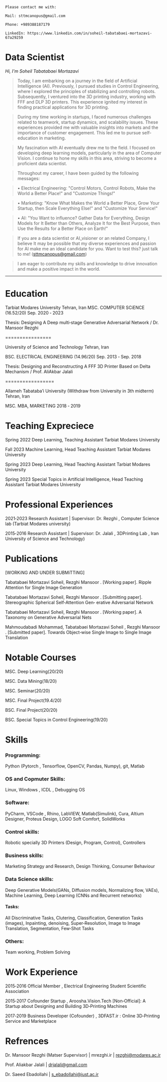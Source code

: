 

~~~
Please contact me with:

Mail: sttmcanopus@gmail.com

Phone: +989388187179

LinkedIn: https://www.linkedin.com/in/soheil-tabatabaei-mortazavi-67a29259
~~~


# Data Scientist

*Hi, I'm Soheil Tabatabaei Mortazavi*

> Today, I am embarking on a journey in the field of Artificial Intelligence (AI).
Previously, I pursued studies in Control Engineering, where I explored the principles of stabilizing and controlling robots. Subsequently, I ventured into the 3D printing industry, working with FFF and DLP 3D printers. This experience ignited my interest in finding practical applications for 3D printing.

> During my time working in startups, I faced numerous challenges related to teamwork, startup dynamics, and scalability issues. These experiences provided me with valuable insights into markets and the importance of customer engagement. This led me to pursue self-education in marketing.

> My fascination with AI eventually drew me to the field. I focused on developing deep learning models, particularly in the area of Computer Vision. I continue to hone my skills in this area, striving to become a proficient data scientist.

> Throughout my career, I have been guided by the following messages:

> • Electrical Engineering: "Control Motors, Control Robots, Make the World a Better Place!" and "Customize Things!"

> • Marketing: "Know What Makes the World a Better Place, Grow Your Startup, then Scale Everything Else!" and "Customize Your Service!"

> • AI: "You Want to influence? Gather Data for Everything, Design Models for It Better than Others, Analyze It for the Best Purpose, then Use the Results for a Better Place on Earth!"

> If you are a data scientist or AI_visioner or an related Company,  I believe It may be possible that my diverse experiences and passion for AI make me an ideal candidate for you. Want to test this? just talk to me! (sttmcanopus@gmail.com)

> I am eager to contribute my skills and knowledge to drive innovation and make a positive impact in the world.

---



# Education

Tarbiat Modares University Tehran, Iran 
MSC. COMPUTER SCiENCE (16.52/20) Sep. 2020 ‑ 2023 

Thesis: Designing A Deep multi‑stage Generative Adversarial Network / Dr. Mansoor Rezghi 

================

University of Science and Technology Tehran, Iran

BSC. ELECTRiCAL ENGiNEERiNG (14.96/20) Sep. 2013 ‑ Sep. 2018

Thesis: Designing and Reconstructing A FFF 3D Printer Based on Delta Mechanism / Prof. AliAkbar Jalali

=================

Allameh Tabataba’i University (Withdraw from University in 3th midterm) Tehran, Iran

MSC. MBA, MARKETiNG 2018 ‑ 2019


# Teaching Expreciece 

Spring 2022 Deep Learning, Teaching Assistant Tarbiat Modares University

Fall 2023 Machine Learning, Head Teaching Assistant Tarbiat Modares University

Spring 2023 Deep Learning, Head Teaching Assistant Tarbiat Modares University

Spring 2023 Special Topics in Artificial Intelligence, Head Teaching Assistant Tarbiat Modares University


# Professional Experiences

2021‑2023 Research Assistant | Supervisor: Dr. Rezghi , Computer Science lab (Tarbiat Modares university)

2015‑2016 Research Assistant | Supervisor: Dr. Jalali , 3DPrinting Lab , Iran University of Science and Technology)

# Publications
[WORKiNG AND UNDER SUBMiTTiNG]

Tabatabaei Mortazavi Soheil, Rezghi Mansoor . [Working paper]. Ripple Attention for Single Image Generation

Tabatabaei Mortazavi Soheil, Rezghi Mansoor . [Submitting paper]. Stereographic Spherical Self‑Attention Gen‑
erative Adversarial Network

Tabatabaei Mortazavi Soheil, Rezghi Mansoor . [Working paper]. A Taxonomy on Generative Adversarial Nets

Mahmoudabadi Mohammad, Tabatabaei Mortazavi Soheil , Rezghi Mansoor . [Submitted paper]. Towards
Object‑wise Single Image to Single Image Translation


# Notable Courses

MSC. Deep Learning(20/20)

MSC. Data Mining(18/20)

MSC. Seminar(20/20)

MSC. Final Project(19.4/20)

BSC. Final Project(20/20)

BSC. Special Topics in Control Engineering(19/20)

# Skills

### Programming: 

Python (Pytorch , Tensorflow, OpenCV, Pandas, Numpy), git, Matlab

### OS and Copmuter Skills: 

Linux, Windows , ICDL , Debugging OS

### Software: 

PyCharm, VSCode , Rhino, LabVIEW, Matlab(Simulink),
Cura, Altium Designer, Proteus Design, LOGO Soft Comfort, SolidWorks

### Control skills: 

Robotic specially 3D Printers (Design, Program, Control), Controllers

### Business skills:

Marketing Strategy and Research, Design Thinking, Consumer Behaviour

### Data Science skills: 

Deep Generative Models(GANs, Diffusion models, Normalizing flow, VAEs),
Machine Learning, Deep Learning (CNNs and Recurrent networks)

#### Tasks: 

All Discriminative Tasks, Clutering, Classification,
Generation Tasks (images), Inpainting, denoising, Super‑Resolution,
Image to Image Translation, Segmentation, Few‑Shot Tasks

### Others: 

Team working, Problem Solving



# Work Experience

2015‑2016 Official Member , Electrical Engineering Student Scientific Association

2015‑2017 Cofounder Startup , Aroosha.Vision.Tech [Non‑Official]: A Startup about Designing and Building 3D‑Printing
Machines

2017‑2019 Business Developer (Cofounder) , 3DFAST.ir : Online 3D‑Printing Service and Marketplace


# Refrences

Dr. Mansoor Rezghi (Matser Supervisor) | mrezghi.ir | rezghi@modares.ac.ir 

Prof. Aliakbar Jalali | drjalali@gmail.com

Dr. Saeed Ebadollahi | s_ebadollahi@iust.ac.ir 
